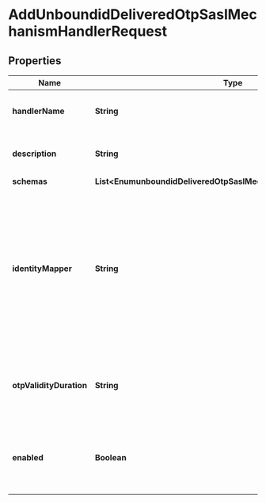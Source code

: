 

# AddUnboundidDeliveredOtpSaslMechanismHandlerRequest


## Properties

| Name | Type | Description | Notes |
|------------ | ------------- | ------------- | -------------|
|**handlerName** | **String** | Name of the new SASL Mechanism Handler |  |
|**description** | **String** | A description for this SASL Mechanism Handler |  [optional] |
|**schemas** | **List&lt;EnumunboundidDeliveredOtpSaslMechanismHandlerSchemaUrn&gt;** |  |  |
|**identityMapper** | **String** | The identity mapper that should be used to identify the user(s) targeted in the authentication and/or authorization identities contained in the bind request. This will only be used for \&quot;u:\&quot;-style identities. |  |
|**otpValidityDuration** | **String** | The maximum length of time that a one-time password value should be considered valid. |  [optional] |
|**enabled** | **Boolean** | Indicates whether the SASL mechanism handler is enabled for use. |  |



